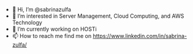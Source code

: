 - 👋 Hi, I’m @sabrinazulfa
- 👀 I’m interested in Server Management, Cloud Computing, and AWS Technology
- 🌱 I’m currently working on HOSTi
- 📫 How to reach me find me on https://www.linkedin.com/in/sabrina-zulfa/

<!---
sabrinazulfa/sabrinazulfa is a ✨ special ✨ repository because its `README.md` (this file) appears on your GitHub profile.
You can click the Preview link to take a look at your changes.
--->
